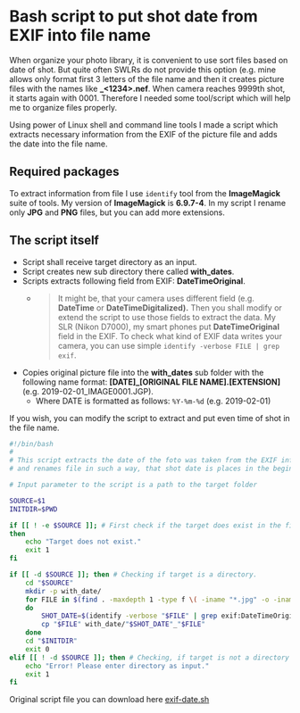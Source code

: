 # Bash script to put shot date from EXIF into file name

When organize your photo library, it is convenient to use sort files based on date of shot. But quite often SWLRs do not provide this option (e.g. mine allows only format first 3 letters of the file name and then it creates picture files with the names like **<ABC>_<1234>.nef**. When camera reaches 9999th shot, it starts again with 0001. Therefore I needed some tool/script which will help me to organize files properly.

Using power of Linux shell and command line tools I made a script which extracts necessary information from the EXIF of the picture file and adds the date into the file name.

## Required packages

To extract information from file I use `identify` tool from the **ImageMagick** suite of tools. My version of **ImageMagick** is **6.9.7-4**.
In my script I rename only **JPG** and **PNG** files, but you can add more extensions.

## The script itself

- Script shall receive target directory as an input.
- Script creates new sub directory there called **with_dates**.
- Scripts extracts following field from EXIF: **DateTimeOriginal**.
	- > It might be, that your camera uses different field (e.g. **DateTime** or **DateTimeDigitalized).** Then you shall modify or extend the script to use those fields to extract the data. My SLR (Nikon D7000), my smart phones put **DateTimeOriginal** field in the EXIF. To check what kind of EXIF data writes your camera, you can use simple `identify -verbose FILE | grep exif`.
- Copies original picture file into the **with_dates** sub folder with the following name format: **[DATE]_[ORIGINAL FILE NAME].[EXTENSION]** (e.g. 2019-02-01_IMAGE0001.JGP).
	- Where DATE is formatted as follows: `%Y-%m-%d` (e.g. 2019-02-01)

If you wish, you can modify the script to extract and put even time of shot in the file name.


```sh
#!/bin/bash
#
# This script extracts the date of the foto was taken from the EXIF information
# and renames file in such a way, that shot date is places in the beginning of the file name.

# Input parameter to the script is a path to the target folder

SOURCE=$1
INITDIR=$PWD

if [[ ! -e $SOURCE ]]; # First check if the target does exist in the file system
then
	echo "Target does not exist."
	exit 1
fi

if [[ -d $SOURCE ]]; then # Checking if target is a directory.
	cd "$SOURCE"
	mkdir -p with_date/
	for FILE in $(find . -maxdepth 1 -type f \( -iname "*.jpg" -o -iname "*.png" \) -printf "%f\n")
	do
		SHOT_DATE=$(identify -verbose "$FILE" | grep exif:DateTimeOriginal: | awk -F":" '{print $3"-"$4"-"$5}' | cut -b2-11)
		cp "$FILE" with_date/"$SHOT_DATE"_"$FILE"
	done
	cd "$INITDIR"	
	exit 0
elif [[ ! -d $SOURCE ]]; then # Checking, if target is not a directory (e.g. file, device, etc.)
	echo "Error! Please enter directory as input."
	exit 1
fi

```

Original script file you can download here [exif-date.sh](files/exif-date.sh)
